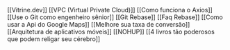 [[Vitrine.dev]]
[[VPC (Virtual Private Cloud)]]
[[Como funciona o Axios]]
[[Use o Git como engenheiro sênior]]
[[Git Rebase]]
[[Faq Rebase]]
[[Como usar a Api do Google Maps]]
[[Melhore sua taxa de conversão]]
[[Arquitetura de aplicativos móveis]]
[[NOHUP]]
[[4 livros tão poderosos que podem religar seu cérebro]]